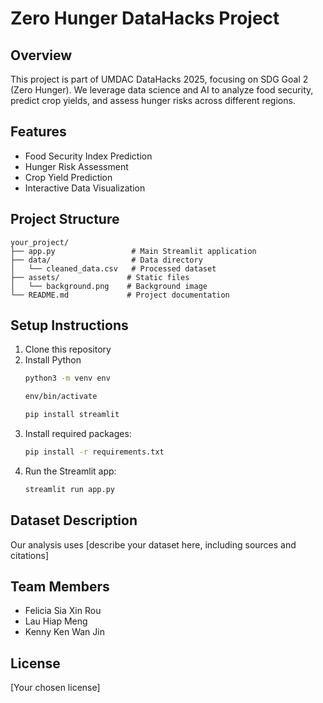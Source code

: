 # Zero Hunger DataHacks Project

## Overview
This project is part of UMDAC DataHacks 2025, focusing on SDG Goal 2 (Zero Hunger). We leverage data science and AI to analyze food security, predict crop yields, and assess hunger risks across different regions.

## Features
- Food Security Index Prediction
- Hunger Risk Assessment
- Crop Yield Prediction
- Interactive Data Visualization

## Project Structure
```
your_project/
├── app.py                 # Main Streamlit application
├── data/                  # Data directory
│   └── cleaned_data.csv   # Processed dataset
├── assets/               # Static files
│   └── background.png    # Background image
└── README.md             # Project documentation
```

## Setup Instructions
1. Clone this repository
2. Install Python
   ```bash
   python3 -m venv env
   ```
   ```bash
   env/bin/activate
   ```
   ```bash
   pip install streamlit
   ```
4. Install required packages:
   ```bash
   pip install -r requirements.txt
   ```
5. Run the Streamlit app:
   ```bash
   streamlit run app.py
   ```

## Dataset Description
Our analysis uses [describe your dataset here, including sources and citations]

## Team Members
- Felicia Sia Xin Rou
- Lau Hiap Meng
- Kenny Ken Wan Jin

## License
[Your chosen license] 

